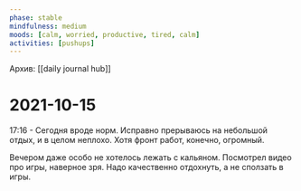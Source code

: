 ```yaml
---
phase: stable
mindfulness: medium
moods: [calm, worried, productive, tired, calm]
activities: [pushups]
---
```

Архив: [[daily journal hub]]
# 2021-10-15

17:16 - Сегодня вроде норм. Исправно прерываюсь на небольшой отдых, и в целом неплохо. Хотя фронт работ, конечно, огромный.

Вечером даже особо не хотелось лежать с кальяном. Посмотрел видео про игры, наверное зря. Надо качественно отдохнуть, а не сползать в игры.